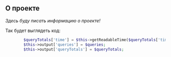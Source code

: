## О проекте
*Здесь буду писать информацию о проекте!*

Так будет выглядеть код:

```php
		$queryTotals['time'] = $this->getReadableTime($queryTotals['time']);
		$this->output['queries'] = $queries;
		$this->output['queryTotals'] = $queryTotals;
```